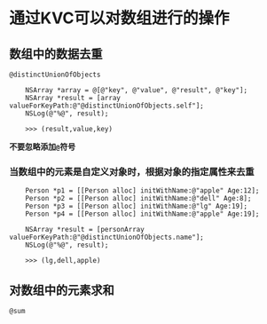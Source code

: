 # 通过KVC可以对数组进行的操作

## 数组中的数据**去重**

`@distinctUnionOfObjects`

```
    NSArray *array = @[@"key", @"value", @"result", @"key"];
    NSArray *result = [array valueForKeyPath:@"@distinctUnionOfObjects.self"];
    NSLog(@"%@", result);

    >>> (result,value,key)
```

**不要忽略添加`@`符号**

### 当数组中的元素是自定义对象时，根据对象的指定属性来去重

```
    Person *p1 = [[Person alloc] initWithName:@"apple" Age:12];
    Person *p2 = [[Person alloc] initWithName:@"dell" Age:8];
    Person *p3 = [[Person alloc] initWithName:@"lg" Age:19];
    Person *p4 = [[Person alloc] initWithName:@"apple" Age:19];

    NSArray *result = [personArray valueForKeyPath:@"@distinctUnionOfObjects.name"];
    NSLog(@"%@", result);

    >>> (lg,dell,apple)
```

## 对数组中的元素**求和**

`@sum`


